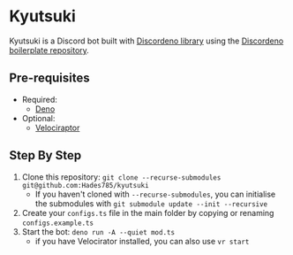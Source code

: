 # Kyutsuki

Kyutsuki is a Discord bot built with [Discordeno library](https://github.com/discordeno/discordeno) using the [Discordeno boilerplate repository](https://github.com/discordeno/discordeno-bot-template).

<!-- This project uses a [fork of Discordeno](https://github.com/Hades785/discordeno) to patch some features in, and unnecessarily uses a submodule to have it on hand, but doing it this way is fun. -->

## Pre-requisites

- Required:
  - [Deno](https://deno.land)
- Optional:
  - [Velociraptor](https://nest.land/package/velociraptor)

## Step By Step

1. Clone this repository: `git clone --recurse-submodules git@github.com:Hades785/kyutsuki`
   - If you haven't cloned with `--recurse-submodules`, you can initialise the submodules with `git submodule update --init --recursive`
2. Create your `configs.ts` file in the main folder by copying or renaming `configs.example.ts`
3. Start the bot: `deno run -A --quiet mod.ts`
    - if you have Velocirator installed, you can also use `vr start`
